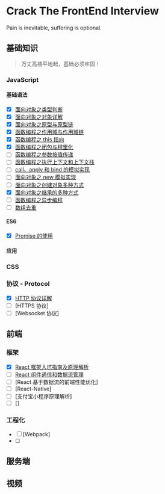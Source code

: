 # Crack The FrontEnd Interview

Pain is inevitable, suffering is optional.

## 基础知识

> 万丈高楼平地起，基础必须牢固！

### JavaScript

#### 基础语法

- [x] [面向对象之类型判断](./Javascript/006-面向对象之变量类型.md)
- [x] [面向对象之对象详解](./Javascript/001-面向对象之对象详解.md)
- [x] [面向对象之原型与原型链](./Javascript/002-面向对象之原型与继承.md)
- [x] [函数编程之作用域与作用域链](./Javascript/003-函数编程之作用域与作用域链.md)
- [x] [函数编程之 this 指向](./Javascript/004-函数编程之this指向.md)
- [x] [函数编程之闭包与柯里化](./Javascript/005-函数编程之闭包.md)
- [ ] [函数编程之参数按值传递]()
- [ ] [函数编程之执行上下文和上下文栈]()
- [ ] [call、apply 和 bind 的模拟实现]()
- [ ] [面向对象之 new 模拟实现](./Code/Javascript/new.js)
- [ ] [面向对象之创建对象多种方式]()
- [x] [面向对象之继承的多种方式](./Code/Javascript/extends.js)
- [ ] [函数编程之异步编程](./Javascript/函数编程之异步编程.md)
- [ ] [数组去重](./Code/Algorithm/array_unique.js)

#### ES6

- [x] [Promise 的使用](./Code/Javascript/promise.js)

#### 应用

### CSS

### 协议 - Protocol

- [x] [HTTP 协议详解](./Protocol/HTTP协议.md)
- [ ] [HTTPS 协议]
- [ ] [Websocket 协议]

## 前端

### 框架

- [x] [React 框架入坑指南及原理解析](./React/React框架入坑指南.md)
- [ ] [React 组件通信和数据流管理](./React/React组件间数据通信.md)
- [ ] [React 基于数据流的前端性能优化]
- [ ] [React-Native]
- [ ] [支付宝小程序原理解析]
- [ ] []

### 工程化

- [ ] [Webpack]
- [ ]

## 服务端

## 视频
